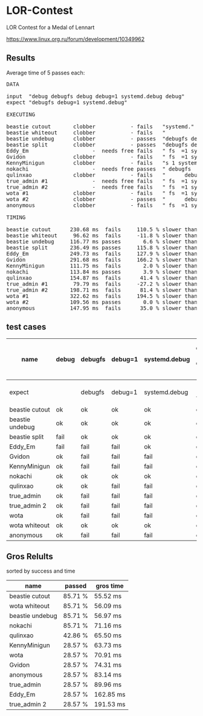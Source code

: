 LOR-Contest
===========

LOR Contest for a Medal of Lennart

https://www.linux.org.ru/forum/development/10349962

Results
-------

Average time of 5 passes each:

<pre>
DATA

input  "debug debugfs debug debug=1 systemd.debug debug"
expect "debugfs debug=1 systemd.debug"

EXECUTING

beastie cutout       clobber           - fails   "systemd."
beastie whiteout     clobber           - fails   "           fs            =1 systemd.           "
beastie undebug      clobber           - passes  "debugfs debug=1 systemd.debug "
beastie split        clobber           - passes  "debugfs debug=1 systemd.debug"
Eddy_Em                    -  needs free fails   " fs  =1 systemd. "
Gvidon               clobber           - fails   " fs  =1 systemd. "
KennyMinigun         clobber           - fails   "s 1 systemd."
nokachi                    -  needs free passes  " debugfs  debug=1 systemd.debug "
qulinxao             clobber           - fails   "      debugfs            =1 systemd.           "
true_admin #1              -  needs free fails   " fs  =1 systemd. "
true_admin #2              -  needs free fails   " fs  =1 systemd. "
wota #1              clobber           - fails   " fs  =1 systemd. "
wota #2              clobber           - passes  "      debugfs       debug=1 systemd.debug      "
anonymous            clobber           - fails   " fs  =1 systemd. "

TIMING

beastie cutout      230.68 ms  fails     110.5 % slower than best
beastie whiteout     96.62 ms  fails     -11.8 % slower than best
beastie undebug     116.77 ms passes       6.6 % slower than best
beastie split       236.49 ms passes     115.8 % slower than best
Eddy_Em             249.73 ms  fails     127.9 % slower than best
Gvidon              291.68 ms  fails     166.2 % slower than best
KennyMinigun        111.75 ms  fails       2.0 % slower than best
nokachi             113.84 ms passes       3.9 % slower than best
qulinxao            154.87 ms  fails      41.4 % slower than best
true_admin #1        79.79 ms  fails     -27.2 % slower than best
true_admin #2       198.71 ms  fails      81.4 % slower than best
wota #1             322.62 ms  fails     194.5 % slower than best
wota #2             109.56 ms passes       0.0 % slower than best
anonymous           147.95 ms  fails      35.0 % slower than best
</pre>

test cases
----------

name | debug | debugfs | debug=1 | systemd.debug | debug 123 debug 456 | debug debugfs debug debug=1 systemd.debug debug
---- | ---- | ---- | ---- | ---- | ---- | ----
expect | | debugfs | debug=1 | systemd.debug | 123 456 | debugfs debug=1 systemd.debug
beastie cutout  | ok   | ok   | ok   | ok   | ok   | ok
beastie undebug | ok   | ok   | ok   | ok   | ok   | ok
beastie split   | fail | ok   | ok   | ok   | ok   | ok
Eddy_Em         | fail | fail | fail | ok   | ok   | fail
Gvidon          | ok   | fail | fail | fail | ok   | fail
KennyMinigun    | ok   | fail | fail | fail | ok   | fail
nokachi         | ok   | ok   | ok   | ok   | ok   | ok
qulinxao        | ok   | ok   | fail | fail | ok   | fail
true_admin      | ok   | fail | fail | fail | ok   | fail
true_admin 2    | ok   | fail | fail | fail | ok   | fail
wota            | ok   | fail | fail | fail | ok   | fail
wota whiteout   | ok   | ok   | ok   | ok   | ok   | ok
anonymous       | ok   | fail | fail | fail | ok   | fail

Gros Relults
----

sorted by success and time

name            | passed  | gros time
---             | ---     | ---
beastie cutout  | 85.71 % |  55.52 ms
wota whiteout   | 85.71 % |  56.09 ms
beastie undebug | 85.71 % |  56.97 ms
nokachi         | 85.71 % |  71.16 ms
qulinxao        | 42.86 % |  65.50 ms
KennyMinigun    | 28.57 % |  63.73 ms
wota            | 28.57 % |  70.91 ms
Gvidon          | 28.57 % |  74.31 ms
anonymous       | 28.57 % |  83.14 ms
true_admin      | 28.57 % |  89.96 ms
Eddy_Em         | 28.57 % | 162.85 ms
true_admin 2    | 28.57 % | 191.53 ms
